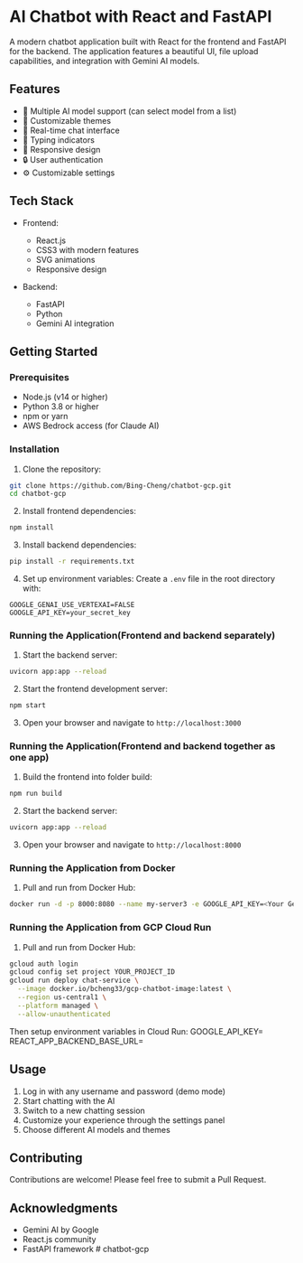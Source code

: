 # AI Chatbot with React and FastAPI

A modern chatbot application built with React for the frontend and FastAPI for the backend. The application features a beautiful UI, file upload capabilities, and integration with Gemini AI models.

## Features

- 🤖 Multiple AI model support (can select model from a list)
- 🎨 Customizable themes
- 💬 Real-time chat interface
- 🔄 Typing indicators
- 📱 Responsive design
- 🔒 User authentication
- ⚙️ Customizable settings

## Tech Stack

- Frontend:
  - React.js
  - CSS3 with modern features
  - SVG animations
  - Responsive design

- Backend:
  - FastAPI
  - Python
  - Gemini AI integration

## Getting Started

### Prerequisites

- Node.js (v14 or higher)
- Python 3.8 or higher
- npm or yarn
- AWS Bedrock access (for Claude AI)

### Installation

1. Clone the repository:
```bash
git clone https://github.com/Bing-Cheng/chatbot-gcp.git
cd chatbot-gcp
```

2. Install frontend dependencies:
```bash
npm install
```

3. Install backend dependencies:
```bash
pip install -r requirements.txt
```

4. Set up environment variables:
Create a `.env` file in the root directory with:
```
GOOGLE_GENAI_USE_VERTEXAI=FALSE
GOOGLE_API_KEY=your_secret_key
```

### Running the Application(Frontend and backend separately)

1. Start the backend server:
```bash
uvicorn app:app --reload
```

2. Start the frontend development server:
```bash
npm start
```

3. Open your browser and navigate to `http://localhost:3000`

### Running the Application(Frontend and backend together as one app)

1. Build the frontend into folder build:
```bash
npm run build
```

2. Start the backend server:
```bash
uvicorn app:app --reload
```
3. Open your browser and navigate to `http://localhost:8000`

### Running the Application from Docker

1. Pull and run from Docker Hub:
```bash
docker run -d -p 8000:8080 --name my-server3 -e GOOGLE_API_KEY=<Your Gemini Key> bcheng33/gcp-chatbot-image:latest
```

### Running the Application from GCP Cloud Run

1. Pull and run from Docker Hub:
```bash
gcloud auth login
gcloud config set project YOUR_PROJECT_ID
gcloud run deploy chat-service \
  --image docker.io/bcheng33/gcp-chatbot-image:latest \
  --region us-central1 \
  --platform managed \
  --allow-unauthenticated
```
Then setup environment variables in Cloud Run:
GOOGLE_API_KEY=<Your Gemini Key>
REACT_APP_BACKEND_BASE_URL=<Cloud Run App Url>

## Usage

1. Log in with any username and password (demo mode)
2. Start chatting with the AI
3. Switch to a new chatting session
4. Customize your experience through the settings panel
5. Choose different AI models and themes

## Contributing

Contributions are welcome! Please feel free to submit a Pull Request.

## Acknowledgments

- Gemini AI by Google
- React.js community
- FastAPI framework # chatbot-gcp
